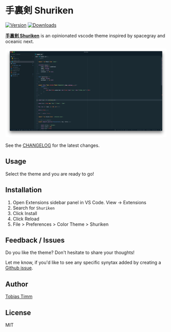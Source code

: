 # 手裏剣 Shuriken

[![Version](https://vsmarketplacebadge.apphb.com/version/TobiasTimm.shuriken.svg)](https://marketplace.visualstudio.com/items?itemName=TobiasTimm.shuriken)
[![Downloads](https://img.shields.io/vscode-marketplace/d/TobiasTimm.shuriken.svg)](https://marketplace.visualstudio.com/items?itemName=TobiasTimm.shuriken)

[**手裏剣 Shuriken**](https://tobiastimm.github.io/shuriken/) is an opinionated vscode theme inspired by spacegray and oceanic next.

![Screenshot](screenshot.png)

See the [CHANGELOG](CHANGELOG.md) for the latest changes.

## Usage

Select the theme and you are ready to go!

## Installation

1.  Open Extensions sidebar panel in VS Code. View → Extensions
1.  Search for `Shuriken`
1.  Click Install
1.  Click Reload
1.  File > Preferences > Color Theme > Shuriken

## Feedback / Issues

Do you like the theme? Don't hesitate to share your thoughts!

Let me know, if you'd like to see any specific synytax added by creating a [Github issue](https://github.com/tobiastimm/shuriken/issues).

## Author

[Tobias Timm](https://twitter.com/TbsTimm)

## License

MIT
